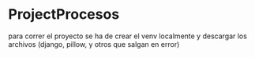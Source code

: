 # ProjectProcesos

para correr el proyecto se ha de crear el venv localmente y descargar los archivos (django, pillow, y otros que salgan en error)
